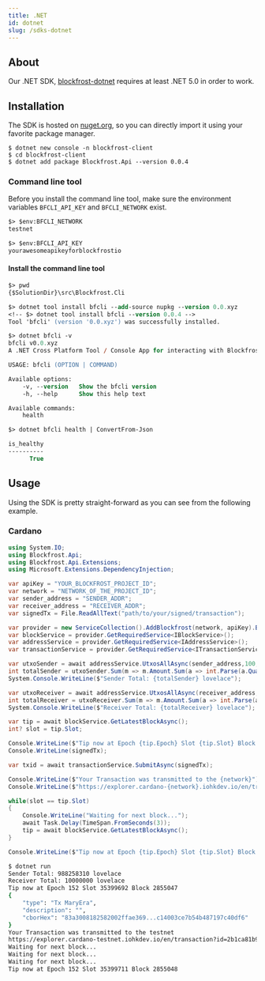 ```yaml
---
title: .NET
id: dotnet
slug: /sdks-dotnet
---
```


## About

Our .NET SDK, [blockfrost-dotnet](https://github.com/blockfrost/blockfrost-dotnet) requires at least .NET 5.0 in order to work.

## Installation

The SDK is hosted on [nuget.org](https://www.nuget.org/packages/Blockfrost.Api/latest), so you can directly import it using your favorite package manager.

```console
$ dotnet new console -n blockfrost-client
$ cd blockfrost-client
$ dotnet add package Blockfrost.Api --version 0.0.4
```

### Command line tool

Before you install the command line tool, make sure the environment variables `BFCLI_API_KEY` and `BFCLI_NETWORK` exist.

```ps
$> $env:BFCLI_NETWORK
testnet

$> $env:BFCLI_API_KEY
yourawesomeapikeyforblockfrostio
```

#### Install the command line tool

```ps
$> pwd
{$SolutionDir}\src\Blockfrost.Cli

$> dotnet tool install bfcli --add-source nupkg --version 0.0.xyz
<!-- $> dotnet tool install bfcli --version 0.0.4 -->
Tool 'bfcli' (version '0.0.xyz') was successfully installed.

$> dotnet bfcli -v
bfcli v0.0.xyz
A .NET Cross Platform Tool / Console App for interacting with Blockfrost API.

USAGE: bfcli (OPTION | COMMAND)

Available options:
    -v, --version   Show the bfcli version
    -h, --help      Show this help text

Available commands:
    health

$> dotnet bfcli health | ConvertFrom-Json

is_healthy
----------
      True
```

## Usage

Using the SDK is pretty straight-forward as you can see from the following example.

### Cardano

```cs
using System.IO;
using Blockfrost.Api;
using Blockfrost.Api.Extensions;
using Microsoft.Extensions.DependencyInjection;

var apiKey = "YOUR_BLOCKFROST_PROJECT_ID";
var network = "NETWORK_OF_THE_PROJECT_ID";
var sender_address = "SENDER_ADDR";
var receiver_address = "RECEIVER_ADDR";
var signedTx = File.ReadAllText("path/to/your/signed/transaction");

var provider = new ServiceCollection().AddBlockfrost(network, apiKey).BuildServiceProvider();
var blockService = provider.GetRequiredService<IBlockService>();
var addressService = provider.GetRequiredService<IAddressService>();
var transactionService = provider.GetRequiredService<ITransactionService>();

var utxoSender = await addressService.UtxosAllAsync(sender_address,100,0,ESortOrder.Asc).ConfigureAwait(false);
int totalSender = utxoSender.Sum(m => m.Amount.Sum(a => int.Parse(a.Quantity)));
System.Console.WriteLine($"Sender Total: {totalSender} lovelace");

var utxoReceiver = await addressService.UtxosAllAsync(receiver_address,100,0,ESortOrder.Asc).ConfigureAwait(false);
int totalReceiver = utxoReceiver.Sum(m => m.Amount.Sum(a => int.Parse(a.Quantity)));
System.Console.WriteLine($"Receiver Total: {totalReceiver} lovelace");

var tip = await blockService.GetLatestBlockAsync();
int? slot = tip.Slot;

Console.WriteLine($"Tip now at Epoch {tip.Epoch} Slot {tip.Slot} Block {tip.Height}");
Console.WriteLine(signedTx);

var txid = await transactionService.SubmitAsync(signedTx);

Console.WriteLine($"Your Transaction was transmitted to the {network}");
Console.WriteLine($"https://explorer.cardano-{network}.iohkdev.io/en/transaction?id={txid}");

while(slot == tip.Slot)
{
    Console.WriteLine("Waiting for next block...");
    await Task.Delay(TimeSpan.FromSeconds(3));
    tip = await blockService.GetLatestBlockAsync();
}

Console.WriteLine($"Tip now at Epoch {tip.Epoch} Slot {tip.Slot} Block {tip.Height}");
```

```sh
$ dotnet run
Sender Total: 988258310 lovelace
Receiver Total: 10000000 lovelace
Tip now at Epoch 152 Slot 35399692 Block 2855047
{
    "type": "Tx MaryEra",
    "description": "",
    "cborHex": "83a3008182582002ffae369...c14003ce7b54b487197c40df6"
}
Your Transaction was transmitted to the testnet
https://explorer.cardano-testnet.iohkdev.io/en/transaction?id=2b1ca81b94c5dd737fe939444264046c6fbbe96ff403e49ee99e8022b0e512bb
Waiting for next block...
Waiting for next block...
Waiting for next block...
Tip now at Epoch 152 Slot 35399711 Block 2855048
```
